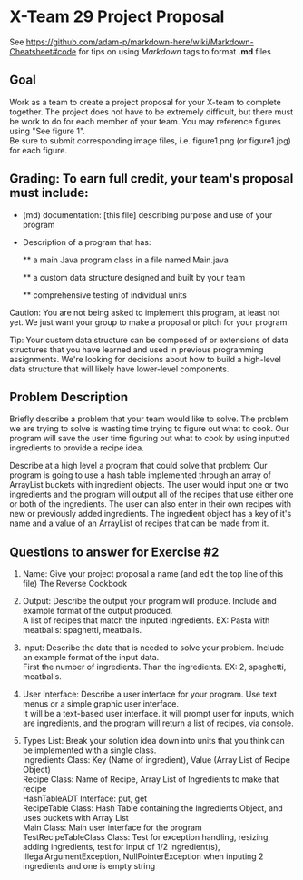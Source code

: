 # X-Team 29 Project Proposal

See https://github.com/adam-p/markdown-here/wiki/Markdown-Cheatsheet#code for tips on using *Markdown* tags to format __.md__ files

## Goal

Work as a team to create a project proposal for your X-team to complete together.
The project does not have to be extremely difficult,
but there must be work to do for each member of your team.
You may reference figures using "See figure 1".  
Be sure to submit corresponding image files, i.e. figure1.png (or figure1.jpg) for each figure.

## Grading: To earn full credit, your team's proposal must include:

* (md) documentation: [this file] describing purpose and use of your program

* Description of a program that has:

  ** a main Java program class in a file named Main.java
  
  ** a custom data structure designed and built by your team
  
  ** comprehensive testing of individual units
  
 Caution: You are not being asked to implement this program, at least not yet. 
 We just want your group to make a proposal or pitch for your program.
 
 Tip: Your custom data structure can be composed of or extensions of data structures that you have learned and used in previous programming assignments.  We're looking for decisions about how to build a high-level data structure that will likely have lower-level components.

## Problem Description
Briefly describe a problem that your team would like to solve.
The problem we are trying to solve is wasting time trying to figure out what to cook. Our program will save the user time figuring out what to cook by using inputted ingredients to provide a recipe idea.

Describe at a high level a program that could solve that problem:
Our program is going to use a hash table implemented through an array of ArrayList buckets with ingredient objects. The user would input one or two ingredients and the program will output all of the recipes that use either one or both of the ingredients. The user can also enter in their own recipes with new or previously added ingredients. The ingredient object has a key of it's name and a value of an ArrayList of recipes that can be made from it.

## Questions to answer for Exercise #2

1. Name: Give your project proposal a name (and edit the top line of this file)
The Reverse Cookbook


2. Output: Describe the output your program will produce.  Include and example format of the output produced.<br/>A list of recipes that match the inputed ingredients. EX: Pasta with meatballs: spaghetti, meatballs.  


3. Input: Describe the data that is needed to solve your problem. Include an example format of the input data.<br/>
First the number of ingredients. Than the ingredients. EX: 2, spaghetti, meatballs.

4. User Interface: Describe a user interface for your program.  Use text menus or a simple graphic user interface.<br/>
It will be a text-based user interface. it will prompt user for inputs, which are ingredients, and the program will return 
a list of recipes, via console. 


5. Types List: Break your solution idea down into units that you think can be implemented with a single class.<br/>
Ingredients Class: Key (Name of ingredient), Value (Array List of Recipe Object)<br/>
Recipe Class: Name of Recipe, Array List of Ingredients to make that recipe<br/>
HashTableADT Interface: put, get<br/>
RecipeTable Class: Hash Table containing the Ingredients Object, and uses buckets with Array List<br/>
Main Class: Main user interface for the program<br/>
TestRecipeTableClass Class: Test for exception handling, resizing, adding ingredients, test for input of 1/2 ingredient(s), IllegalArgumentException, NullPointerException when inputing 2 ingredients and one is empty string

